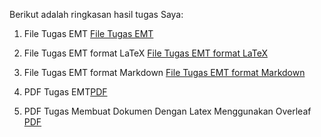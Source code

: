 Berikut adalah ringkasan hasil tugas Saya:

1. File Tugas EMT
[File Tugas EMT](https://github.com/fahriza10/Fahriza-Iffah-Handayani_23030630087_Mat-E/blob/572e86e5d223b151b3c4a4f17ef5121168922931/2303630087_Fahriza%20Iffah%20Handayani_Aplikasi%20Komputer.en)

2. File Tugas EMT format LaTeX
[File Tugas EMT format LaTeX](https://github.com/fahriza10/Fahriza-Iffah-Handayani_23030630087_Mat-E/blob/4baa8b4e1a88ff0d163fe3ee0f55a6b3815ba510/2303630087_Fahriza%20Iffah%20Handayani_Aplikasi%20Komputer.tex)

3. File Tugas EMT format Markdown
[File Tugas EMT format Markdown](https://github.com/fahriza10/Fahriza-Iffah-Handayani_23030630087_Mat-E/blob/b372734429bf21bc71f5928bd5a0244555b27e35/2303630087_Fahriza%20Iffah%20Handayani_Aplikasi%20Komputer.md)

4. PDF Tugas EMT[PDF]()
   
5. PDF Tugas Membuat Dokumen Dengan Latex Menggunakan Overleaf
[PDF]()


